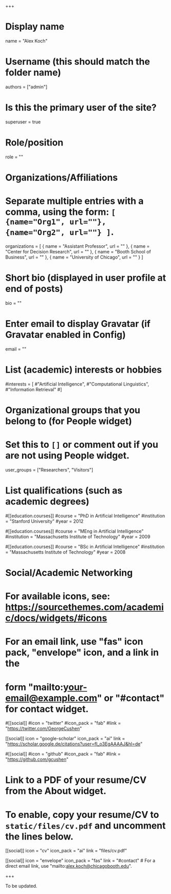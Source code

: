 +++
# Display name
name = "Alex Koch"

# Username (this should match the folder name)
authors = ["admin"]

# Is this the primary user of the site?
superuser = true

# Role/position
role = ""

# Organizations/Affiliations
#   Separate multiple entries with a comma, using the form: `[ {name="Org1", url=""}, {name="Org2", url=""} ]`.
organizations = [ { name = "Assistant Professor", url = "" }, { name = "Center for Decision Research", url = "" }, { name = "Booth School of Business", url = "" }, { name = "University of Chicago", url = "" } ]

# Short bio (displayed in user profile at end of posts)
bio = ""

# Enter email to display Gravatar (if Gravatar enabled in Config)
email = ""

# List (academic) interests or hobbies
#interests = [
  #"Artificial Intelligence",
  #"Computational Linguistics",
  #"Information Retrieval"
#]

# Organizational groups that you belong to (for People widget)
#   Set this to `[]` or comment out if you are not using People widget.
user_groups = ["Researchers", "Visitors"]

# List qualifications (such as academic degrees)
#[[education.courses]]
  #course = "PhD in Artificial Intelligence"
  #institution = "Stanford University"
  #year = 2012

#[[education.courses]]
  #course = "MEng in Artificial Intelligence"
  #institution = "Massachusetts Institute of Technology"
  #year = 2009

#[[education.courses]]
  #course = "BSc in Artificial Intelligence"
  #institution = "Massachusetts Institute of Technology"
  #year = 2008

# Social/Academic Networking
# For available icons, see: https://sourcethemes.com/academic/docs/widgets/#icons
#   For an email link, use "fas" icon pack, "envelope" icon, and a link in the
#   form "mailto:your-email@example.com" or "#contact" for contact widget.

#[[social]]
  #icon = "twitter"
  #icon_pack = "fab"
  #link = "https://twitter.com/GeorgeCushen"

[[social]]
  icon = "google-scholar"
  icon_pack = "ai"
  link = "https://scholar.google.de/citations?user=fI_o3EgAAAAJ&hl=de"

#[[social]]
  #icon = "github"
  #icon_pack = "fab"
  #link = "https://github.com/gcushen"

# Link to a PDF of your resume/CV from the About widget.
# To enable, copy your resume/CV to `static/files/cv.pdf` and uncomment the lines below.
[[social]]
   icon = "cv"
   icon_pack = "ai"
   link = "files/cv.pdf"
  
[[social]]
  icon = "envelope"
  icon_pack = "fas"
  link = "#contact"  # For a direct email link, use "mailto:alex.koch@chicagobooth.edu".

+++

To be updated. 

